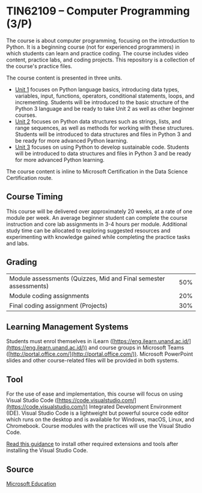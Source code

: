 # TIN62109 – Computer Programming (3/P)

The course is about computer programming, focusing on the introduction to Python. It is a beginning course (not for experienced programmers) in which students can learn and practice coding.  The course includes video content, practice labs, and coding projects. This repository is a collection of the course's practice files.

The course content is presented in three units.

* [Unit 1](https://github.com/Universitas-Andalas/TIN62109-Computer-Programming/blob/main/Unit%201%20Practice%20Files/readme.md) focuses on Python language basics, introducing data types, variables, input, functions, operators, conditional statements, loops, and incrementing. Students will be introduced to the basic structure of the Python 3 language and be ready to take Unit 2 as well as other beginner courses.
* [Unit 2](https://github.com/Universitas-Andalas/TIN62109-Computer-Programming/blob/main/Unit%202%20Practice%20Files/readme.md) focuses on Python data structures such as strings, lists, and range sequences, as well as methods for working with these structures. Students will be introduced to data structures and files in Python 3 and be ready for more advanced Python learning.
* [Unit 3](https://github.com/Universitas-Andalas/TIN62109-Computer-Programming/blob/main/Unit%203%20Practice%20Files/readme.md) focuses on using Python to develop sustainable code. Students will be introduced to data structures and files in Python 3 and be ready for more advanced Python learning.

The course content is inline to Microsoft Certification in the Data Science Certification route.

## Course Timing

This course will be delivered over approximately 20 weeks, at a rate of one module per week. An average beginner student can complete the course instruction and core lab assignments in 3-4 hours per module. Additional study time can be allocated to exploring suggested resources and experimenting with knowledge gained while completing the practice tasks and labs.

## Grading

|     |     |
| --- | --- |
| Module assessments (Quizzes, Mid and Final semester assessments) | 50% |
| Module coding assignments | 20% |
| Final coding assignment (Projects) | 30% |

## Learning Management Systems

Students must enrol themselves in iLearn ([https://eng.ilearn.unand.ac.id/](https://eng.ilearn.unand.ac.id/)) and course groups in Microsoft Teams ([http://portal.office.com/](http://portal.office.com/)). Microsoft PowerPoint slides and other course-related files will be provided in both systems.

## Tool

For the use of ease and implementation, this course will focus on using Visual Studio Code ([https://code.visualstudio.com/](https://code.visualstudio.com/)) Integrated Development Environment (IDE). Visual Studio Code is a lightweight but powerful source code editor which runs on the desktop and is available for Windows, macOS, Linux, and Chromebook. Course modules with the practices will use the Visual Studio Code.

[Read this guidance](https://github.com/Universitas-Andalas/TIN62109-Computer-Programming/blob/main/systemprep.md) to install other required extensions and tools after installing the Visual Studio Code.

## Source

[Microsoft Education](https://education.microsoft.com/)

  
